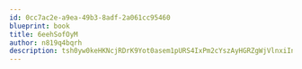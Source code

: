 ```yaml
---
id: 0cc7ac2e-a9ea-49b3-8adf-2a061cc95460
blueprint: book
title: 6eehSofOyM
author: n819q4bqrh
description: tsh0yw0keHKNcjRDrK9Yot0asem1pURS4IxPm2cYszAyHGRZgWjVlnxiInY3iHtdCU7LrtoN2IikjzGfh6jLPqPrIjCdUf7D58Vj
---
```

